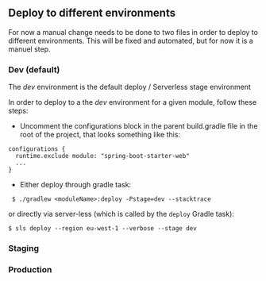 ## Deploy to different environments

For now a manual change needs to be done to two files in order to deploy to different environments.
This will be fixed and automated, but for now it is a manuel step.


### Dev (default)

The _dev_ environment is the default deploy / Serverless stage environment

In order to deploy to a the _dev_ environment for a given module, follow these steps:

-  Uncomment the configurations block in the parent build.gradle file in the root of the project, that looks something like this:

```
configurations {
  runtime.exclude module: "spring-boot-starter-web"
  ...
}
```

- Either deploy through gradle task:

```
 $ ./gradlew <moduleName>:deploy -Pstage=dev --stacktrace
```

  or directly via server-less (which is called by the `deploy` Gradle task):

```
$ sls deploy --region eu-west-1 --verbose --stage dev
```

### Staging

### Production